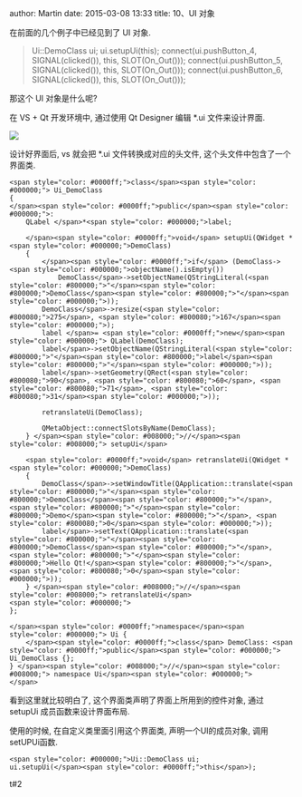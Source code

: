 author: Martin
date: 2015-03-08 13:33
title: 10、UI 对象

在前面的几个例子中已经见到了 UI 对象.


<blockquote>Ui::DemoClass ui;
ui.setupUi(this);
connect(ui.pushButton_4, SIGNAL(clicked()), this, SLOT(On_Out()));
connect(ui.pushButton_5, SIGNAL(clicked()), this, SLOT(On_Out()));
connect(ui.pushButton_6, SIGNAL(clicked()), this, SLOT(On_Out()));</blockquote>




那这个 UI 对象是什么呢?

在 VS + Qt 开发环境中, 通过使用 Qt Designer 编辑 *.ui 文件来设计界面.

![](http://www.smallcpp.cn/wp-content/uploads/2015/02/image_thumb16.png)

设计好界面后, vs 就会把 *.ui 文件转换成对应的头文件, 这个头文件中包含了一个界面类.





    <span style="color: #0000ff;">class</span><span style="color: #000000;"> Ui_DemoClass
    {
    </span><span style="color: #0000ff;">public</span><span style="color: #000000;">:
        QLabel </span>*<span style="color: #000000;">label;

        </span><span style="color: #0000ff;">void</span> setupUi(QWidget *<span style="color: #000000;">DemoClass)
        {
            </span><span style="color: #0000ff;">if</span> (DemoClass-><span style="color: #000000;">objectName().isEmpty())
                DemoClass</span>->setObjectName(QStringLiteral(<span style="color: #800000;">"</span><span style="color: #800000;">DemoClass</span><span style="color: #800000;">"</span><span style="color: #000000;">));
            DemoClass</span>->resize(<span style="color: #800080;">275</span>, <span style="color: #800080;">167</span><span style="color: #000000;">);
            label </span>= <span style="color: #0000ff;">new</span><span style="color: #000000;"> QLabel(DemoClass);
            label</span>->setObjectName(QStringLiteral(<span style="color: #800000;">"</span><span style="color: #800000;">label</span><span style="color: #800000;">"</span><span style="color: #000000;">));
            label</span>->setGeometry(QRect(<span style="color: #800080;">90</span>, <span style="color: #800080;">60</span>, <span style="color: #800080;">71</span>, <span style="color: #800080;">31</span><span style="color: #000000;">));

            retranslateUi(DemoClass);

            QMetaObject::connectSlotsByName(DemoClass);
        } </span><span style="color: #008000;">//</span><span style="color: #008000;"> setupUi</span>

        <span style="color: #0000ff;">void</span> retranslateUi(QWidget *<span style="color: #000000;">DemoClass)
        {
            DemoClass</span>->setWindowTitle(QApplication::translate(<span style="color: #800000;">"</span><span style="color: #800000;">DemoClass</span><span style="color: #800000;">"</span>, <span style="color: #800000;">"</span><span style="color: #800000;">Demo</span><span style="color: #800000;">"</span>, <span style="color: #800080;">0</span><span style="color: #000000;">));
            label</span>->setText(QApplication::translate(<span style="color: #800000;">"</span><span style="color: #800000;">DemoClass</span><span style="color: #800000;">"</span>, <span style="color: #800000;">"</span><span style="color: #800000;">Hello Qt!</span><span style="color: #800000;">"</span>, <span style="color: #800080;">0</span><span style="color: #000000;">));
        } </span><span style="color: #008000;">//</span><span style="color: #008000;"> retranslateUi</span>
    <span style="color: #000000;">
    };

    </span><span style="color: #0000ff;">namespace</span><span style="color: #000000;"> Ui {
        </span><span style="color: #0000ff;">class</span> DemoClass: <span style="color: #0000ff;">public</span><span style="color: #000000;"> Ui_DemoClass {};
    } </span><span style="color: #008000;">//</span><span style="color: #008000;"> namespace Ui</span><span style="color: #000000;">
    </span>







看到这里就比较明白了, 这个界面类声明了界面上所用到的控件对象, 通过 setupUi 成员函数来设计界面布局.

使用的时候, 在自定义类里面引用这个界面类, 声明一个UI的成员对象, 调用setUPUi函数.





    <span style="color: #000000;">Ui::DemoClass ui;
    ui.setupUi(</span><span style="color: #0000ff;">this</span>);



t#2
